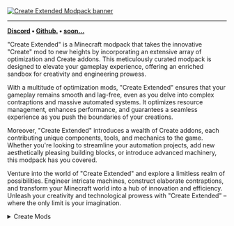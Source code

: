 <a title="Discord" href="https://discord.gg/Tb7WVpdEsU">
<img src="https://cdn-raw.modrinth.com/data/JecgZ0Zh/images/a3f83b9070af8c1c6b80cb7aec0018c2d2e905bd.png" alt="Create Extended Modpack banner"></a>

---

<strong>
<a href="https://discord.gg/Tb7WVpdEsU">Discord</a> • 
<a href="https://github.com/OwOPetMinecraft/create-extended">Github.</a> • 
<a href="">soon...</a>
</strong>

<p></p>
<p>"Create Extended" is a Minecraft modpack that takes the innovative "Create" mod to new heights by incorporating an extensive array of optimization and Create addons. This meticulously curated modpack is designed to elevate your gameplay experience, offering an enriched sandbox for creativity and engineering prowess.

With a multitude of optimization mods, "Create Extended" ensures that your gameplay remains smooth and lag-free, even as you delve into complex contraptions and massive automated systems. It optimizes resource management, enhances performance, and guarantees a seamless experience as you push the boundaries of your creations.

Moreover, "Create Extended" introduces a wealth of Create addons, each contributing unique components, tools, and mechanics to the game. Whether you're looking to streamline your automation projects, add new aesthetically pleasing building blocks, or introduce advanced machinery, this modpack has you covered.

Venture into the world of "Create Extended" and explore a limitless realm of possibilities. Engineer intricate machines, construct elaborate contraptions, and transform your Minecraft world into a hub of innovation and efficiency. Unleash your creativity and technological prowess with "Create Extended" – where the only limit is your imagination.
</p>
                                                             







<details>
<summary>Create Mods</summary>

- [Create Fabric](https://modrinth.com/mod/create-fabric)
- [Create: Steam 'n' Rails](https://modrinth.com/mod/create-steam-n-rails)
- [Create Goggles](https://modrinth.com/mod/create-goggles)
- [Create Enchantment Industry Fabric](https://modrinth.com/mod/create-enchantment-industry-fabric)
- [Create Crafts & Additions](https://modrinth.com/mod/createaddition)
- [Create Big Cannons](https://modrinth.com/mod/create-big-cannons)

</details>
